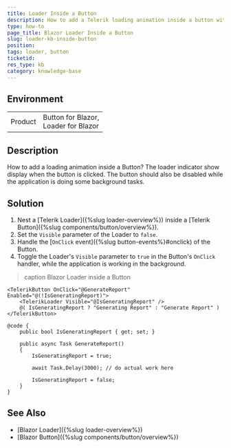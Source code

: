 ```yaml
---
title: Loader Inside a Button
description: How to add a Telerik loading animation inside a button with the Loader component.
type: how-to
page_title: Blazor Loader Inside a Button
slug: loader-kb-inside-button
position: 
tags: loader, button
ticketid: 
res_type: kb
category: knowledge-base
---
```


## Environment

<table>
    <tbody>
        <tr>
            <td>Product</td>
            <td>
                Button for Blazor, <br />
                Loader for Blazor
            </td>
        </tr>
    </tbody>
</table>


## Description

How to add a loading animation inside a Button? The loader indicator show display when the button is clicked. The button should also be disabled while the application is doing some background tasks.

## Solution

1. Nest a [Telerik Loader]({%slug loader-overview%}) inside a [Telerik Button]({%slug components/button/overview%}).
1. Set the `Visible` parameter of the Loader to `false`.
1. Handle the [`OnClick` event]({%slug button-events%}#onclick) of the Button.
1. Toggle the Loader's `Visible` parameter to `true` in the Button's `OnClick` handler, while the application is working in the background.

>caption Blazor Loader inside a Button

````RAZOR
<TelerikButton OnClick="@GenerateReport" Enabled="@(!IsGeneratingReport)">
    <TelerikLoader Visible="@IsGeneratingReport" />
    @( IsGeneratingReport ? "Generating Report" : "Generate Report" )
</TelerikButton>

@code {
    public bool IsGeneratingReport { get; set; }

    public async Task GenerateReport()
    {
        IsGeneratingReport = true;

        await Task.Delay(3000); // do actual work here

        IsGeneratingReport = false;
    }
}
````

## See Also

* [Blazor Loader]({%slug loader-overview%})
* [Blazor Button]({%slug components/button/overview%})
